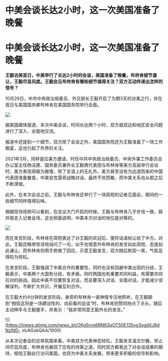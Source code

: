 # 中美会谈长达2小时，这一次美国准备了晚餐

# 中美会谈长达2小时，这一次美国准备了晚餐

**王毅访美首日，中美举行了长达2小时的会谈，美国准备了晚餐，布林肯细节谦让，王毅尽显风度。王毅会见布林肯有哪些细节值得关注？双方互动传递出怎样的信号？**

10月26日，中共中央政治局委员、外交部长王毅开启了为期3天的访美之行，并在首日与美国国务卿布林肯在美国国务院举行会面。

![](https://inews.gtimg.com/news_bt/OdyELIDmk4PvaNRAxmlvzDTFkUHjzxommV6BYVfNCw880AA/1000)

据美国媒体报道，本次中美会谈，时间长达两个小时，双方就双边和地区安全问题进行了深入、全面地交流。

报道中还提到一个细节，双方除了会谈之外，美国国务院还为王毅准备了一场工作晚宴，这也引起了外界的关注。

2021年3月，同样是应美方邀请，时任中共中央政治局委员、中央外事工作委员会办公室主任杨洁篪、国务委员兼外长王毅携代表团与布林肯等美方高层举行会谈时，美方表现得极为傲慢，除了言语上的无礼外，美方甚至没有为远道而来的中国代表团准备餐食，中美安克雷奇战略对话，最终不欢而散，而中美关系也从那之后不断滑坡。

此外，在本次会谈之前，王毅与布林肯还举行了一场简短的记者见面会，期间的一些细节同样值得玩味。

根据现场视频可以看到，在会议大门开启的时候，王毅与布林肯几乎步伐一致、肩并肩走入记者会场，这也侧面说明，中美本次对话的地位是对等的。

![](https://inews.gtimg.com/news_bt/OtANSPV7mRnMj6li9HF0a9LIgCcXnUbz_fEihFFCMfO3EAA/1000)

而在发言阶段，布林肯在简短表达了对王毅的欢迎后，便将话语权让给了中方。对此，王毅还略带惊讶地询问了一句，似乎也很意外布林肯的发言如此简短、态度如此谦让。而布林肯则用手势做了回应，示意王毅发言，双方随后默契一笑，气氛显得较为轻松。

在发言阶段，王毅强调了中美合作的重要性，同时也没有回避中美出现的分歧，王毅表示，中美两个大国有分歧，有矛盾，同时两国也有重要共同利益，有需要共同应对的挑战。因此中美不仅要恢复对话，而且要深入对话、全面对话，才能减少误解误判，不断扩大共识，开展互利合作。

在王毅大约4分钟的发言阶段，身旁的布林肯一直神情专注地聆听，在王毅聊到“相信这将是一场建设性的、向前看的会谈”时，布林肯则赞同地点了点头，随后主动伸手与王毅握手，并表示：“我非常同意王毅外长的发言。”

![](https://inews.gtimg.com/news_bt/O6g5rvo6RN63qOT50E135vg3xgdXJ8dNzlND-
xlcAGsbQAA/1000)

从本次记者会的总体氛围来看，中美双方代表神态轻松，王毅发言温文尔雅，举止间尽显风度，布林肯也展现了应有的待客之道，同时双方都表达了对会谈成果的期待，相信王毅此行访问美国，也将为中美关系发展，带来更多积极的信号和影响。


